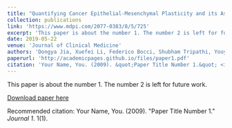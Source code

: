 ```yaml
---
title: "Quantifying Cancer Epithelial-Mesenchymal Plasticity and its Association with Stemness and Immune Response"
collection: publications
link: 'https://www.mdpi.com/2077-0383/8/5/725'
excerpt: 'This paper is about the number 1. The number 2 is left for future work.'
date: 2019-05-22
venue: 'Journal of Clinical Medicine'
authors: 'Dongya Jia, Xuefei Li, Federico Bocci, Shubham Tripathi, Youyuan Deng, Mohit Kumar Jolly, José N Onuchic, and Herbert Levine'
paperurl: 'http://academicpages.github.io/files/paper1.pdf'
citation: 'Your Name, You. (2009). &quot;Paper Title Number 1.&quot; <i>Journal 1</i>. 1(1).'
---
```

This paper is about the number 1. The number 2 is left for future work.

[Download paper here](http://academicpages.github.io/files/paper1.pdf)

Recommended citation: Your Name, You. (2009). "Paper Title Number 1." <i>Journal 1</i>. 1(1).
